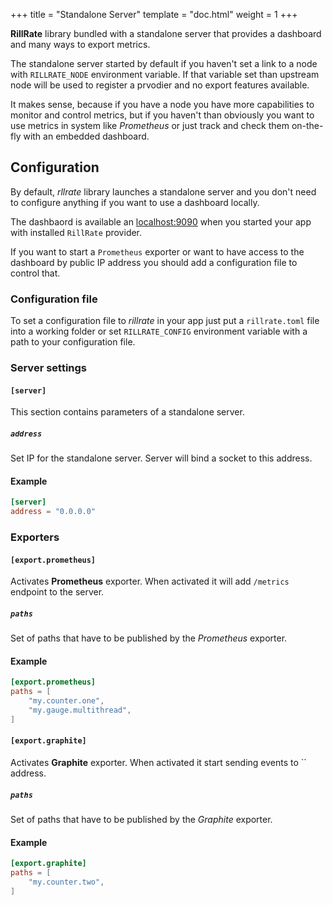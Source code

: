 +++
title = "Standalone Server"
template = "doc.html"
weight = 1
+++

**RillRate** library bundled with a standalone server that provides a dashboard
and many ways to export metrics.

The standalone server started by default if you haven't set a link to a node
with `RILLRATE_NODE` environment variable. If that variable set than upstream
node will be used to register a prvodier and no export features available.

It makes sense, because if you have a node you have more capabilities to monitor
and control metrics, but if you haven't than obviously you want to use metrics
in system like *Prometheus* or just track and check them on-the-fly with an embedded
dashboard.

## Configuration

By default, *rllrate* library launches a standalone server and you don't need
to configure anything if you want to use a dashboard locally.

The dashbaord is available an [localhost:9090](http://localhost:9090) when you
started your app with installed `RillRate` provider.

If you want to start a `Prometheus` exporter or want to have access to the dashboard
by public IP address you should add a configuration file to control that.

### Configuration file

To set a configuration file to *rillrate* in your app just put a `rillrate.toml` file
into a working folder or set `RILLRATE_CONFIG` environment variable with a path to your
configuration file.

### Server settings

#### `[server]`

This section contains parameters of a standalone server.

##### `address`

Set IP for the standalone server. Server will bind a socket to this address.

#### Example

```toml
[server]
address = "0.0.0.0"
```

### Exporters

#### `[export.prometheus]`

Activates **Prometheus** exporter. When activated it will add `/metrics` endpoint to
the server.

##### `paths`

Set of paths that have to be published by the *Prometheus* exporter.

#### Example

```toml
[export.prometheus]
paths = [
    "my.counter.one",
    "my.gauge.multithread",
]
```

#### `[export.graphite]`

Activates **Graphite** exporter. When activated it start sending events to `` address.

##### `paths`

Set of paths that have to be published by the *Graphite* exporter.

#### Example

```toml
[export.graphite]
paths = [
    "my.counter.two",
]
```
